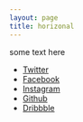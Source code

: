 ```yaml
---
layout: page
title: horizonal
---
```


some text here
<div class="6u$ 12u$(small)">
	<ul class="icons">
		<li><a href="#" class="icon fa-twitter"><span class="label">Twitter</span></a></li>
		<li><a href="#" class="icon fa-facebook"><span class="label">Facebook</span></a></li>
		<li><a href="#" class="icon fa-instagram"><span class="label">Instagram</span></a></li>
		<li><a href="#" class="icon fa-github"><span class="label">Github</span></a></li>
		<li><a href="#" class="icon fa-dribbble"><span class="label">Dribbble</span></a></li>
	</ul>
<div>

